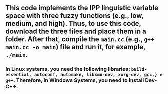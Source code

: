## This code implements the IPP linguistic variable space with three fuzzy functions (e.g., low, medium, and high). Thus, to use this code, download the three files and place them in a folder. After that, compile the `main.cc` (e.g., `g++ main.cc -o main`) file and run it, for example, `./main`.
### In Linux systems, you need the following libraries: `build-essential, autoconf, automake, libxmu-dev, xorg-dev, gcc,} e g++`. Therefore, in Windows Systems, you need to install Dev-C++.


